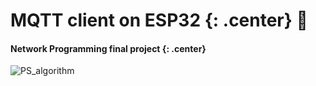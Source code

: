 # MQTT client on ESP32 {: .center} :space_invader:
#### Network Programming final project {: .center}

![PS_algorithm](https://github.com/grzeniux/MQTT_network_programming/assets/132613343/6e57261a-0d8a-41c0-b7a3-2cc143c265d3)

